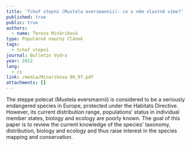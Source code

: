 ```yaml
---
title: 'Tchoř stepní (Mustela eversmannii): co o něm vlastně víme?'
published: true
public: true
authors:
  - name: Tereza Mináriková
type: Populárně naučný článek
tags:
  - tchoř stepní
journal: Bulletin Vydra
year: 2012
lang:
  - cs
link: /media/Minarikova 90_97.pdf
attachments: []
---
```

The steppe polecat (Mustela eversmannii) is considered to be a seriously endangered species in Europe, protected under the Habitats Directive. However, its current distribution range, populations’ status in individual member states, biology and ecology are poorly known. The goal of this paper is to review the current knowledge of the species’ taxonomy, distribution, biology and ecology and thus raise interest in the species mapping and conservation.
